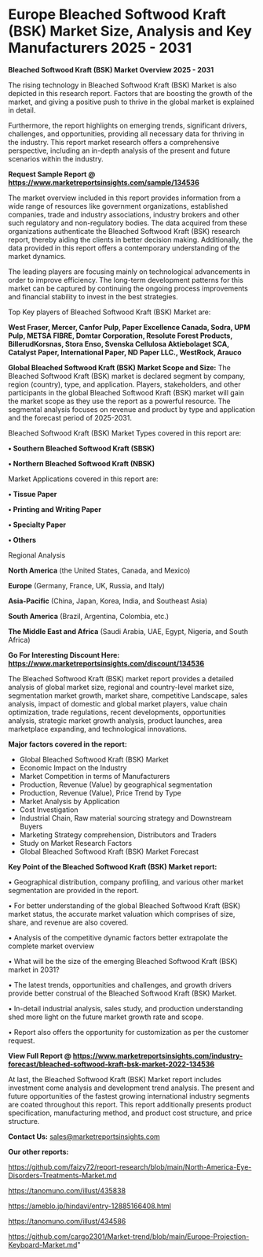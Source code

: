 # Europe Bleached Softwood Kraft (BSK) Market Size, Analysis and Key Manufacturers 2025 - 2031

<Strong> Bleached Softwood Kraft (BSK) Market Overview 2025 - 2031</strong>

The rising technology in Bleached Softwood Kraft (BSK) Market is also depicted in this research report. Factors that are boosting the growth of the market, and giving a positive push to thrive in the global market is explained in detail.

Furthermore, the report highlights on emerging trends, significant drivers, challenges, and opportunities, providing all necessary data for thriving in the industry. This report market research offers a comprehensive perspective, including an in-depth analysis of the present and future scenarios within the industry.

<strong>Request Sample Report @ <a href=https://www.marketreportsinsights.com/sample/134536>https://www.marketreportsinsights.com/sample/134536</a></strong>

The market overview included in this report provides information from a wide range of resources like government organizations, established companies, trade and industry associations, industry brokers and other such regulatory and non-regulatory bodies. The data acquired from these organizations authenticate the Bleached Softwood Kraft (BSK) research report, thereby aiding the clients in better decision making. Additionally, the data provided in this report offers a contemporary understanding of the market dynamics.

The leading players are focusing mainly on technological advancements in order to improve efficiency. The long-term development patterns for this market can be captured by continuing the ongoing process improvements and financial stability to invest in the best strategies.

Top Key players of Bleached Softwood Kraft (BSK) Market are:

<strong>West Fraser, Mercer, Canfor Pulp, Paper Excellence Canada, Sodra, UPM Pulp, METSA FIBRE, Domtar Corporation, Resolute Forest Products, BillerudKorsnas, Stora Enso, Svenska Cellulosa Aktiebolaget SCA, Catalyst Paper, International Paper, ND Paper LLC., WestRock, Arauco</strong>

<strong><b>Global Bleached Softwood Kraft (BSK) Market Scope and Size:</b></strong>
The Bleached Softwood Kraft (BSK) market is declared segment by company, region (country), type, and application. Players, stakeholders, and other participants in the global Bleached Softwood Kraft (BSK) market will gain the market scope as they use the report as a powerful resource. The segmental analysis focuses on revenue and product by type and application and the forecast period of 2025-2031.

Bleached Softwood Kraft (BSK) Market Types covered in this report are:

<strong>• Southern Bleached Softwood Kraft (SBSK)

• Northern Bleached Softwood Kraft (NBSK)</strong>

Market Applications covered in this report are:

<strong>• Tissue Paper

• Printing and Writing Paper

• Specialty Paper

• Others</strong> 

Regional Analysis

<strong>North America</strong> (the United States, Canada, and Mexico)

<strong>Europe</strong> (Germany, France, UK, Russia, and Italy)

<strong>Asia-Pacific</strong> (China, Japan, Korea, India, and Southeast Asia)

<strong>South America</strong> (Brazil, Argentina, Colombia, etc.)

<strong>The Middle East and Africa</strong> (Saudi Arabia, UAE, Egypt, Nigeria, and South Africa)

<strong>Go For Interesting Discount Here: <a href=https://www.marketreportsinsights.com/discount/134536>https://www.marketreportsinsights.com/discount/134536</a></strong>

The Bleached Softwood Kraft (BSK) market report provides a detailed analysis of global market size, regional and country-level market size, segmentation market growth, market share, competitive Landscape, sales analysis, impact of domestic and global market players, value chain optimization, trade regulations, recent developments, opportunities analysis, strategic market growth analysis, product launches, area marketplace expanding, and technological innovations.

<strong><b>Major factors covered in the report:</b></strong>
<ul>
  <li>Global Bleached Softwood Kraft (BSK) Market </li>
  <li>Economic Impact on the Industry</li>
  <li>Market Competition in terms of Manufacturers</li>
  <li>Production, Revenue (Value) by geographical segmentation</li>
  <li>Production, Revenue (Value), Price Trend by Type</li>
  <li>Market Analysis by Application</li>
  <li>Cost Investigation</li>
  <li>Industrial Chain, Raw material sourcing strategy and Downstream Buyers</li>
  <li>Marketing Strategy comprehension, Distributors and Traders</li>
  <li>Study on Market Research Factors</li>
  <li>Global Bleached Softwood Kraft (BSK) Market Forecast</li>
</ul>

<strong><b>Key Point of the Bleached Softwood Kraft (BSK) Market report:</b></strong>

• Geographical distribution, company profiling, and various other market segmentation are provided in the report.

• For better understanding of the global Bleached Softwood Kraft (BSK) market status, the accurate market valuation which comprises of size, share, and revenue are also covered.

• Analysis of the competitive dynamic factors better extrapolate the complete market overview

• What will be the size of the emerging Bleached Softwood Kraft (BSK) market in 2031?

• The latest trends, opportunities and challenges, and growth drivers provide better construal of the Bleached Softwood Kraft (BSK) Market.

• In-detail industrial analysis, sales study, and production understanding shed more light on the future market growth rate and scope.

• Report also offers the opportunity for customization as per the customer request.

<strong><b>View Full Report @ <a href=https://www.marketreportsinsights.com/industry-forecast/bleached-softwood-kraft-bsk-market-2022-134536>https://www.marketreportsinsights.com/industry-forecast/bleached-softwood-kraft-bsk-market-2022-134536</a></b></strong>


At last, the Bleached Softwood Kraft (BSK) Market report includes investment come analysis and development trend analysis. The present and future opportunities of the fastest growing international industry segments are coated throughout this report. This report additionally presents product specification, manufacturing method, and product cost structure, and price structure.

<strong>Contact Us:</strong>
sales@marketreportsinsights.com

<strong>Our other reports:</strong>

<a href=https://github.com/faizy72/report-research/blob/main/North-America-Eye-Disorders-Treatments-Market.md>https://github.com/faizy72/report-research/blob/main/North-America-Eye-Disorders-Treatments-Market.md</a>

<a href=https://tanomuno.com/illust/435838>https://tanomuno.com/illust/435838</a>

<a href=https://ameblo.jp/hindavi/entry-12885166408.html>https://ameblo.jp/hindavi/entry-12885166408.html</a>

<a href=https://tanomuno.com/illust/434586>https://tanomuno.com/illust/434586</a>

<a href=https://github.com/cargo2301/Market-trend/blob/main/Europe-Projection-Keyboard-Market.md>https://github.com/cargo2301/Market-trend/blob/main/Europe-Projection-Keyboard-Market.md</a>"
